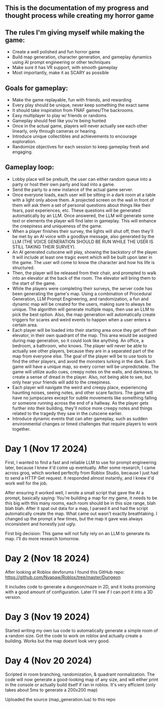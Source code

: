 ## This is the documentation of my progress and thought process while creating my horror game


## The rules I'm giving myself while making the game:
  -   Create a well polished and fun horror game
  -   Build map generation, character generation, and gameplay dynamics using AI prompt engineering or other techniques
  -   Make sure it has VR support, with smooth gameplay
  -   Most importantly, make it as SCARY as possible


## Goals for gameplay:
  -   Make the game replayable, fun with friends, and rewarding
  -   Every play should be unique, never keep something the exact same
  -   It should take inspiration from FNAF games/The backrooms.
  -   Easy multiplayer to play w/ friends or randoms.
  -   Gameplay should feel like you're being hunted
  -   Once in the actual game, players will never actually see each other linearly, only through cameras or hearing.
  -   Introduce unique collectibles and achievements to encourage exploration.
  -   Randomize objectives for each session to keep gameplay fresh and engaging.


## Gameplay loop:
  -   Lobby place will be prebuilt, the user can either random queue into a party or host their own party and load into a game.
  -   Send the party to a new instance of the actual game server.
  -   Once everyone loads, each user will be sitting in a dark room at a table with a light only above them. A projected screen on the wall in front of them will ask them a set of personal questions about things like their fears, past experiences, etc. These questions will be generated automatically by an LLM. Once answered, the LLM will generate some text or elements the player will find later in gameplay. This will enhance the creepiness and uniqueness of the game.
  -   When a player finishes their survey, the lights will shut off, then they'll be met by an AI voice with a goodbye message, also generated by the LLM (THE VOICE GENERATION SHOULD BE RUN WHILE THE USER IS STILL TAKING THEIR SURVEY).
  -   An AI generated cutscene will play, showing the backstory of the player. It will include at least one tragic event which will be built upon later in the game. The user will come to know the character and how his life is structured.
  -   Then, the player will be released from their chair, and prompted to walk into an elevator at the back of the room. The elevator will bring them to the start of the game.
  -   While the players were completing their surveys, the server code has been generating the game's map. Using a combination of Procedural Generation, LLM Prompt Engineering, and randomization, a fun and dynamic map will be created for the users, making sure to always be unique. The algorithm will generate multiple maps, then use an LLM to pick the best option. Also, the map generation will automatically create triggers for scares and weird events to happen when a user enters a certain area.
  -   Each player will be loaded into their starting area once they get off their elevator, in their own quadrant of the map. This area would be assigned during map generation, so it could look like anything. An office, a bedroom, a bathroom, who knows. The player will never be able to actually see other players, because they are in a separated part of the map from everyone else. The goal of the player will be to use tools to find the other players, and avoid the monsters lurking in the dark. Each game will have a unique map, so every corner will be unpredictable. The game will utilize audio cues, creepy notes on the walls, and darkness, to create a sense of dread in the player. Also, not being able to see, but only hear your friends will add to the creepiness.
  -   Each player will navigate the weird and creepy place, experiencing haunting noises, seeing notes, and other scare factors. The game will have no jumpscares except for subtle movements like something falling or someone running across the end of a hallway. As the player gets further into their building, they'll notice more creepy notes and things related to the tragedy they saw in the cutscene earlier.
  -   Introduce dynamic events that can alter gameplay, such as sudden environmental changes or timed challenges that require players to work together.


# Day 1 (Nov 17 2024)

First, I wanted to find a fast and reliable LLM to use for prompt engineering later, because I knew it'd come up eventually. After some research, I came across groq, which worked perfectly from Roblox Studio, because I just had to send a HTTP Get request. It responded almost instantly, and I knew it'd work well for the job. 

After ensuring it worked well, I wrote a small script that gave the AI a prompt, basically saying: You're building a map for my game, it needs to be this big with this many rooms, each room should be in this size range, blah blah blah. After it spat out data for a map, I parsed it and had the script automatically create the map. What came out wasn't exactly breathtaking. I changed up the prompt a few times, but the map it gave was always inconsistent and honestly just ugly. 

First big decision: This game will not fully rely on an LLM to generate its map. I'll do more research tomorrow.

# Day 2 (Nov 18 2024)

After looking at Roblox devforums I found this GitHub repo: https://github.com/Nyapaw/Roblox/tree/master/Dungeon

It includes code to generate a dungeon/maze in 2D, and it looks promising with a good amount of configuration. Later I'll see if I can port it into a 3D version.

# Day 3 (Nov 19 2024)

Started writing my own lua code to automatically generate a simple room of a random size. Got the code to work on roblox and actually create a building. Works but the map doesnt look very good.

# Day 4 (Nov 20 2024)

Scripted in room branching, randomization, & quadrant normalization. The code will now generate a good-looking map of any size, and will either print in the console or actually build itself if ran in roblox. It's very efficient (only takes about 5ms to generate a 200x200 map)

Uploaded the source (map_generation.lua) to this repo 
